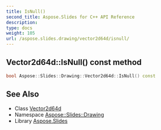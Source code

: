 ```yaml
---
title: IsNull()
second_title: Aspose.Slides for C++ API Reference
description: 
type: docs
weight: 105
url: /aspose.slides.drawing/vector2d64d/isnull/
---
```

## Vector2d64d::IsNull() const method




```cpp
bool Aspose::Slides::Drawing::Vector2d64d::IsNull() const
```

## See Also

* Class [Vector2d64d](../)
* Namespace [Aspose::Slides::Drawing](../../)
* Library [Aspose.Slides](../../../)